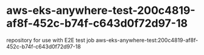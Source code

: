 # aws-eks-anywhere-test-200c4819-af8f-452c-b74f-c643d0f72d97-18
repository for use with E2E test job aws-eks-anywhere-test:200c4819-af8f-452c-b74f-c643d0f72d97-18
